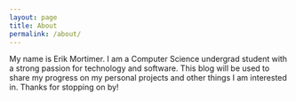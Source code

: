 ```yaml
---
layout: page
title: About
permalink: /about/
---
```


My name is Erik Mortimer. I am a Computer Science undergrad student with a strong passion for technology and software. This blog will be used to share my progress on my personal projects and other things I am interested in. Thanks for stopping on by!
